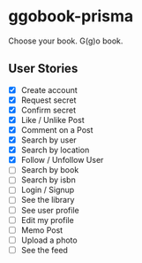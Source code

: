 # ggobook-prisma

Choose your book. G(g)o book.

## User Stories

- [x] Create account
- [x] Request secret
- [x] Confirm secret
- [x] Like / Unlike Post
- [x] Comment on a Post
- [x] Search by user
- [x] Search by location
- [x] Follow / Unfollow User
- [ ] Search by book
- [ ] Search by isbn
- [ ] Login / Signup
- [ ] See the library
- [ ] See user profile
- [ ] Edit my profile
- [ ] Memo Post
- [ ] Upload a photo
- [ ] See the feed
